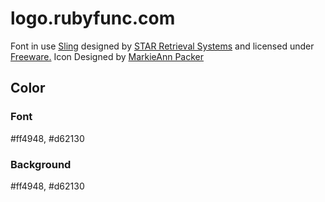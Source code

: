 # logo.rubyfunc.com

Font in use <a target="_blank" href="https://www.fontsquirrel.com/fonts/Sling">Sling</a> designed by
<a target="_blank" href="">STAR Retrieval Systems</a>
and licensed under
<a target="_blank" href="https://www.fontsquirrel.com/license/Sling">Freeware.</a>
Icon Designed by
<a target="_blank" href="https://thenounproject.com/MarkieAnn">MarkieAnn Packer</a></div></div>

## Color

### Font
#ff4948, #d62130

### Background
#ff4948, #d62130

#


